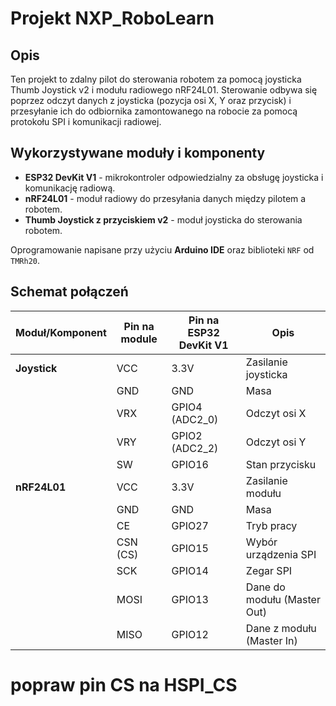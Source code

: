 # Projekt NXP_RoboLearn

## Opis
Ten projekt to zdalny pilot do sterowania robotem za pomocą joysticka Thumb Joystick v2 i modułu radiowego nRF24L01. Sterowanie odbywa się poprzez odczyt danych z joysticka (pozycja osi X, Y oraz przycisk) i przesyłanie ich do odbiornika zamontowanego na robocie za pomocą protokołu SPI i komunikacji radiowej.

## Wykorzystywane moduły i komponenty

- **ESP32 DevKit V1** - mikrokontroler odpowiedzialny za obsługę joysticka i komunikację radiową.
- **nRF24L01** - moduł radiowy do przesyłania danych między pilotem a robotem.
- **Thumb Joystick z przyciskiem v2** - moduł joysticka do sterowania robotem.

Oprogramowanie napisane przy użyciu **Arduino IDE** oraz biblioteki `NRF` od `TMRh20`.

## Schemat połączeń

| Moduł/Komponent           | Pin na module      | Pin na ESP32 DevKit V1  | Opis                        |
|---------------------------|--------------------|-------------------------|-----------------------------|
| **Joystick**              | VCC                | 3.3V                    | Zasilanie joysticka         |
|                           | GND                | GND                     | Masa                        |
|                           | VRX                | GPIO4 (ADC2_0)          | Odczyt osi X                |
|                           | VRY                | GPIO2 (ADC2_2)          | Odczyt osi Y                |
|                           | SW                 | GPIO16                  | Stan przycisku              |
| **nRF24L01**              | VCC                | 3.3V                    | Zasilanie modułu            |
|                           | GND                | GND                     | Masa                        |
|                           | CE                 | GPIO27                  | Tryb pracy                  |
|                           | CSN (CS)           | GPIO15                  | Wybór urządzenia SPI        |
|                           | SCK                | GPIO14                  | Zegar SPI                   |
|                           | MOSI               | GPIO13                  | Dane do modułu (Master Out) |
|                           | MISO               | GPIO12                  | Dane z modułu (Master In)   |


# popraw pin CS na HSPI_CS 